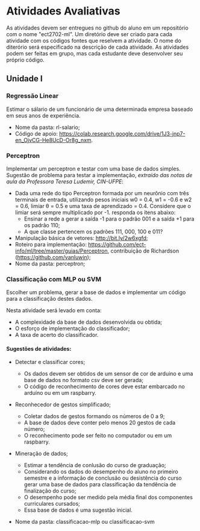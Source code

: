 # Atividades Avaliativas 

As atividades devem ser entregues no github do aluno em um repositório com o nome "ect2702-ml". Um diretório deve ser criado para cada atividade com os códigos fontes que reselvem a atividade. O nome do diterório será especificado na descrição de cada atividade. As atividades podem ser feitas em grupo, mas cada estudante deve desenvolver seu próprio código. 

## Unidade I

### Regressão Linear 
Estimar o sálario de um funcionário de uma determinada empresa baseado em seus anos de experiência. 

* Nome da pasta: rl-salario;
* Código de apoio: https://colab.research.google.com/drive/1J3-jnp7-en_OjvCG-He8UcD-Or8g_nxm.

### Perceptron 

Implementar um perceptron e testar com uma base de dados simples. Sugestão de problema para testar a implementação, *extraído das notas de aula da Professora Teresa Ludemir, CIN-UFPE*: 

* Dada uma rede do tipo Perceptron formada por um neurônio com três terminais de entrada, utilizando pesos iniciais w0 = 0.4, w1 = -0.6 e w2 = 0.6, limiar θ = 0.5 e uma taxa de aprendizado = 0.4. Considere que o limiar será sempre multiplicado por -1. responda os itens abaixo:
  * Ensinar a rede a gerar a saída -1 para o padrão 001 e a saída +1 para os padrão 110; 
  * A que classe pertencem os padrões 111, 000, 100 e 011?
* Manipulação básica de vetores: http://bit.ly/2w6xgfd;
* Roteiro para implementação: https://github.com/ect-info/ml/tree/master/guias/Perceptron, contribuição de Richardson (https://github.com/vanluwin);
* Nome da pasta: perceptron; 

### Classificação com MLP ou SVM 

Escolher um problema, gerar a base de dados e implementar um código para a classíficação destes dados. 

Nesta atividade será levado em conta: 
* A complexidade da base de dados desenvolvida ou obtida; 
* O esforço de implementação do classificador; 
* A taxa de acerto do classificador. 

#### Sugestões de atividades: 
* Detectar e classificar cores; 
  * Os dados devem ser obtidos de um sensor de cor de arduino e uma base de dados no formato csv deve ser gerada; 
  * O código de reconhecimento de cores deve estar embarcado no arduíno ou em um raspbarry.
  
* Reconhecedor de gestos simplificado;
  * Coletar dados de gestos formando os números de 0 a 9; 
  * A base de dados deve conter pelo menos 20 gestos de cada número; 
  * O reconhecimento pode ser feito no computador ou em um raspbarry. 

* Mineração de dados; 
  * Estimar a tendência de conlusão do curso de graduação; 
  * Considerando os dados do desempenho do aluno no primeiro semestre e a informação de conclusão ou desistência do curso gerar uma base de dados para classificação da tendência de finalização do curso; 
  * O desempenho pode ser medido pela média final dos componentes curriculares cursados; 
  * Essa base de dados é uma sugestão inicial. 
  
* Nome da pasta: classificacao-mlp ou classificacao-svm 



